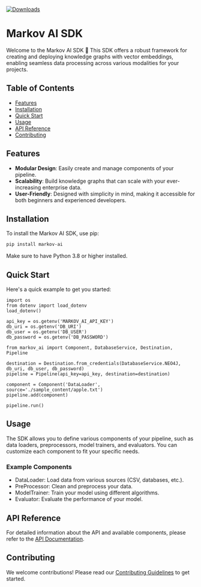 [![Downloads](https://static.pepy.tech/badge/markov-ai)](https://pepy.tech/project/markov-ai)

# Markov AI SDK

Welcome to the Markov AI SDK 👋 
This SDK offers a robust framework for creating and deploying knowledge graphs with vector embeddings, 
enabling seamless data processing across various modalities for your projects.


## Table of Contents

- [Features](#features)
- [Installation](#installation)
- [Quick Start](#quick-start)
- [Usage](#usage)
- [API Reference](#api-reference)
- [Contributing](#contributing)

## Features

- **Modular Design**: Easily create and manage components of your pipeline.
- **Scalability**: Build knowledge graphs that can scale with your ever-increasing enterprise data.
- **User-Friendly**: Designed with simplicity in mind, making it accessible for both beginners and experienced developers.

## Installation

To install the Markov AI SDK, use pip:

```bash
pip install markov-ai
```
Make sure to have Python 3.8 or higher installed.

## Quick Start

Here's a quick example to get you started:

```
import os
from dotenv import load_dotenv
load_dotenv()

api_key = os.getenv('MARKOV_AI_API_KEY')
db_uri = os.getenv('DB_URI')
db_user = os.getenv('DB_USER')
db_password = os.getenv('DB_PASSWORD')

from markov_ai import Component, DatabaseService, Destination, Pipeline

destination = Destination.from_credentials(DatabaseService.NEO4J, db_uri, db_user, db_password)
pipeline = Pipeline(api_key=api_key, destination=destination)

component = Component('DataLoader', source='./sample_content/apple.txt')
pipeline.add(component)

pipeline.run()
```

## Usage

The SDK allows you to define various components of your pipeline, such as data loaders, preprocessors, model trainers, and evaluators. 
You can customize each component to fit your specific needs.

### Example Components
* DataLoader: Load data from various sources (CSV, databases, etc.).
* PreProcessor: Clean and preprocess your data.
* ModelTrainer: Train your model using different algorithms.
* Evaluator: Evaluate the performance of your model.

## API Reference

For detailed information about the API and available components, please refer to the [API Documentation](https://markovai.xyz/docs).

## Contributing

We welcome contributions! Please read our [Contributing Guidelines](https://markovai.xyz/contributing-guidelines) to get started.
